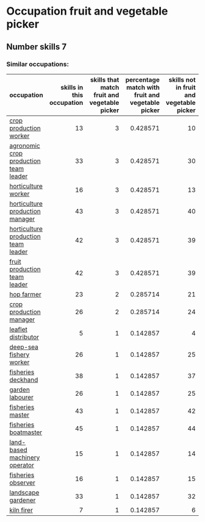 # Occupation fruit and vegetable picker
## Number skills 7
### Similar occupations:
| occupation                                                                        |   skills in this occupation |   skills that match fruit and vegetable picker |   percentage match with fruit and vegetable picker |   skills not in fruit and vegetable picker |
|:----------------------------------------------------------------------------------|----------------------------:|-----------------------------------------------:|---------------------------------------------------:|-------------------------------------------:|
| [crop production worker](crop_production_worker.md)                               |                          13 |                                              3 |                                           0.428571 |                                         10 |
| [agronomic crop production team leader](agronomic_crop_production_team_leader.md) |                          33 |                                              3 |                                           0.428571 |                                         30 |
| [horticulture worker](horticulture_worker.md)                                     |                          16 |                                              3 |                                           0.428571 |                                         13 |
| [horticulture production manager](horticulture_production_manager.md)             |                          43 |                                              3 |                                           0.428571 |                                         40 |
| [horticulture production team leader](horticulture_production_team_leader.md)     |                          42 |                                              3 |                                           0.428571 |                                         39 |
| [fruit production team leader](fruit_production_team_leader.md)                   |                          42 |                                              3 |                                           0.428571 |                                         39 |
| [hop farmer](hop_farmer.md)                                                       |                          23 |                                              2 |                                           0.285714 |                                         21 |
| [crop production manager](crop_production_manager.md)                             |                          26 |                                              2 |                                           0.285714 |                                         24 |
| [leaflet distributor](leaflet_distributor.md)                                     |                           5 |                                              1 |                                           0.142857 |                                          4 |
| [deep-sea fishery worker](deep-sea_fishery_worker.md)                             |                          26 |                                              1 |                                           0.142857 |                                         25 |
| [fisheries deckhand](fisheries_deckhand.md)                                       |                          38 |                                              1 |                                           0.142857 |                                         37 |
| [garden labourer](garden_labourer.md)                                             |                          26 |                                              1 |                                           0.142857 |                                         25 |
| [fisheries master](fisheries_master.md)                                           |                          43 |                                              1 |                                           0.142857 |                                         42 |
| [fisheries boatmaster](fisheries_boatmaster.md)                                   |                          45 |                                              1 |                                           0.142857 |                                         44 |
| [land-based machinery operator](land-based_machinery_operator.md)                 |                          15 |                                              1 |                                           0.142857 |                                         14 |
| [fisheries observer](fisheries_observer.md)                                       |                          16 |                                              1 |                                           0.142857 |                                         15 |
| [landscape gardener](landscape_gardener.md)                                       |                          33 |                                              1 |                                           0.142857 |                                         32 |
| [kiln firer](kiln_firer.md)                                                       |                           7 |                                              1 |                                           0.142857 |                                          6 |
